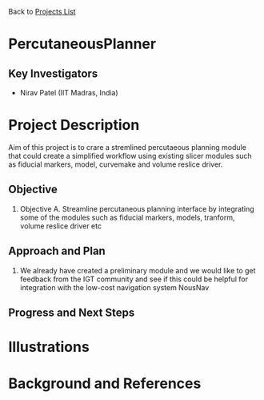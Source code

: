 Back to [Projects List](../../README.md#ProjectsList)

# PercutaneousPlanner

## Key Investigators

- Nirav Patel (IIT Madras, India)

# Project Description
Aim of this project is to crare a stremlined percutaeous planning module that could create a simplified workflow using existing slicer modules such as fiducial markers, model, curvemake and volume reslice driver.

## Objective

<!-- Describe here WHAT you would like to achieve (what you will have as end result). -->

1. Objective A. Streamline percutaneous planning interface by integrating some of the modules such as fiducial markers, models, tranform, volume reslice driver etc

## Approach and Plan

<!-- Describe here HOW you would like to achieve the objectives stated above. -->

1. We already have created a preliminary module and we would like to get feedback from the IGT community and see if this could be helpful for integration with the low-cost navigation system  NousNav

## Progress and Next Steps

<!-- Update this section as you make progress, describing of what you have ACTUALLY DONE. If there are specific steps that you could not complete then you can describe them here, too. -->


# Illustrations

<!-- Add pictures and links to videos that demonstrate what has been accomplished.
![Description of picture](Example2.jpg)
![Some more images](Example2.jpg)
-->

# Background and References

<!-- If you developed any software, include link to the source code repository. If possible, also add links to sample data, and to any relevant publications. -->
